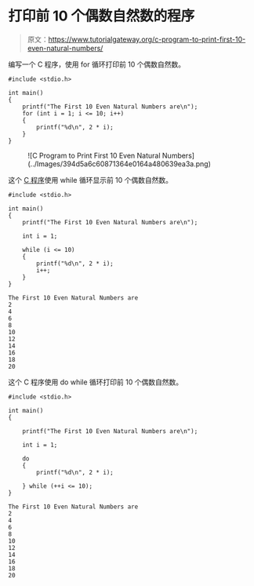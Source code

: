 # 打印前 10 个偶数自然数的程序

> 原文：<https://www.tutorialgateway.org/c-program-to-print-first-10-even-natural-numbers/>

编写一个 C 程序，使用 for 循环打印前 10 个偶数自然数。

```
#include <stdio.h>

int main()
{
	printf("The First 10 Even Natural Numbers are\n");
	for (int i = 1; i <= 10; i++)
	{
		printf("%d\n", 2 * i);
	}
}
```

<figure class="wp-block-image size-large">![C Program to Print First 10 Even Natural Numbers](../Images/394d5a6c60871364e0164a480639ea3a.png)</figure>

这个 [C 程序](https://www.tutorialgateway.org/c-programming-examples/)使用 while 循环显示前 10 个偶数自然数。

```
#include <stdio.h>

int main()
{
	printf("The First 10 Even Natural Numbers are\n");

	int i = 1;

	while (i <= 10)
	{
		printf("%d\n", 2 * i);
		i++;
	}
}
```

```
The First 10 Even Natural Numbers are
2
4
6
8
10
12
14
16
18
20
```

这个 C 程序使用 do while 循环打印前 10 个偶数自然数。

```
#include <stdio.h>

int main()
{

	printf("The First 10 Even Natural Numbers are\n");

	int i = 1;

	do
	{
		printf("%d\n", 2 * i);

	} while (++i <= 10);
}
```

```
The First 10 Even Natural Numbers are
2
4
6
8
10
12
14
16
18
20
```